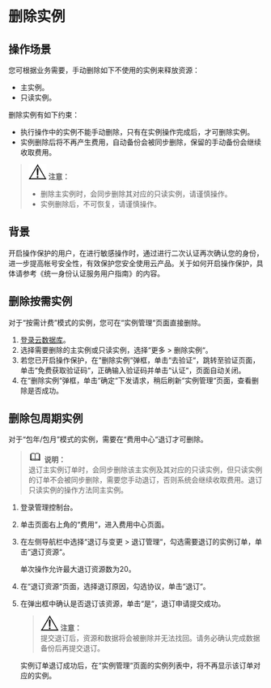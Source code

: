 # 删除实例<a name="zh-cn_topic_0029128192"></a>

## 操作场景<a name="section50920834194327"></a>

您可根据业务需要，手动删除如下不使用的实例来释放资源：

-   主实例。
-   只读实例。

删除实例有如下约束：

-   执行操作中的实例不能手动删除，只有在实例操作完成后，才可删除实例。
-   实例删除后将不再产生费用，自动备份会被同步删除，保留的手动备份会继续收取费用。

>![](public_sys-resources/icon-notice.gif) **注意：**   
>-   删除主实例时，会同步删除其对应的只读实例，请谨慎操作。  
>-   实例删除后，不可恢复，请谨慎操作。  

## 背景<a name="section16721447201219"></a>

开启操作保护的用户，在进行敏感操作时，通过进行二次认证再次确认您的身份，进一步提高帐号安全性，有效保护您安全使用云产品。关于如何开启操作保护，具体请参考《统一身份认证服务用户指南》的内容。

## 删除按需实例<a name="section5686214619456"></a>

对于“按需计费”模式的实例，您可在“实例管理“页面直接删除。

1.  [登录云数据库](https://support.huaweicloud.com/qs-rds/rds_login.html)。
2.  选择需要删除的主实例或只读实例，选择“更多  \>  删除实例“。
3.  若您已开启操作保护，在“删除实例“弹框，单击“去验证“，跳转至验证页面，单击“免费获取验证码“，正确输入验证码并单击“认证“，页面自动关闭。
4.  在“删除实例“弹框，单击“确定“下发请求，稍后刷新“实例管理“页面，查看删除是否成功。

## 删除包周期实例<a name="section5508932342"></a>

对于“包年/包月”模式的实例，需要在“费用中心“退订才可删除。

>![](public_sys-resources/icon-note.gif) **说明：**   
>退订主实例订单时，会同步删除该主实例及其对应的只读实例，但只读实例的订单不会被同步删除，需要您手动退订，否则系统会继续收取费用。退订只读实例的操作方法同主实例。  

1.  登录管理控制台。
2.  单击页面右上角的“费用“，进入费用中心页面。
3.  在左侧导航栏中选择“退订与变更  \>  退订管理“，勾选需要退订的实例订单，单击“退订资源“。

    单次操作允许最大退订资源数为20。

4.  在“退订资源“页面，选择退订原因，勾选协议，单击“退订“。
5.  在弹出框中确认是否退订该资源，单击“是“，退订申请提交成功。

    >![](public_sys-resources/icon-notice.gif) **注意：**   
    >提交退订后，资源和数据将会被删除并无法找回。请务必确认完成数据备份后再提交退订。  

    实例订单退订成功后，在“实例管理“页面的实例列表中，将不再显示该订单对应的实例。


